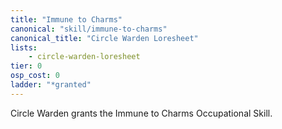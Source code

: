 ```yaml
---
title: "Immune to Charms"
canonical: "skill/immune-to-charms"
canonical_title: "Circle Warden Loresheet"
lists:
    - circle-warden-loresheet
tier: 0
osp_cost: 0
ladder: "*granted"
---
```

Circle Warden grants the Immune to Charms Occupational Skill.
